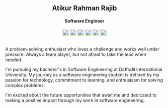 <h2 align="center">Atikur Rahman Rajib</h2>
<h4 align="center">Software Engineer</h4>
<style>
  a {
    text-decoration: none;
  }
</style>
<div align="center">
  <a href="mailto:atikurajib@gmail.com" target="_blank">
    <img src="https://img.shields.io/badge/Email-D14836?style=for-the-badge&logo=gmail&logoColor=white" alt="Email" height="20" />
  </a>
  <a href="https://careers.google.com/atikurajib" target="_blank">
    <img src="https://img.shields.io/badge/Google-4285F4?style=for-the-badge&logo=google&logoColor=white" alt="Google" height="20" />
  </a>
  <a href="https://linkedin.com/in/atikurajib" target="_blank">
    <img src="https://img.shields.io/badge/LinkedIn-0077B5?style=for-the-badge&logo=linkedin&logoColor=white" alt="LinkedIn" height="20" />
  </a>
  <a href="https://stackoverflow.com/users/23569473" target="_blank">
    <img src="https://img.shields.io/badge/StackOverflow-FE7A16?style=for-the-badge&logo=stack-overflow&logoColor=white" alt="StackOverflow" height="20" />
  </a>
  <a href="https://codeforces.com/profile/atikurajib" target="_blank">
    <img src="https://img.shields.io/badge/Codeforces-1F8ACB?style=for-the-badge&logo=codeforces&logoColor=white" alt="Codeforces" height="20" />
  </a>
  <a href="https://leetcode.com/atikurajib" target="_blank">
    <img src="https://img.shields.io/badge/LeetCode-FFA116?style=for-the-badge&logo=leetcode&logoColor=black" alt="LeetCode" height="20" />
  </a>
  <br> <br>
</div>

A problem-solving enthusiast who loves a challenge and works well under pressure. Always a team player, but not afraid to take the lead when needed.

I'm pursuing my bachelor's in Software Engineering at Daffodil International University. My journey as a software engineering student is defined by my passion for technology, commitment to learning, and enthusiasm for solving complex problems.

I'm excited about the future opportunities that await me and dedicated to making a positive impact through my work in software engineering.
